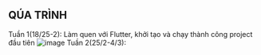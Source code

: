 ## QÚA TRÌNH
Tuần 1(18/25-2): Làm quen với Flutter, khởi tạo và chạy thành công project đầu tiên
![image](https://user-images.githubusercontent.com/62578181/156389117-2ca92edb-e4fa-4e07-bf96-431c6046f8a3.png)
Tuần 2(25/2-4/3):
